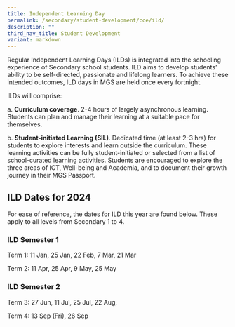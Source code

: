 ```yaml
---
title: Independent Learning Day
permalink: /secondary/student-development/cce/ild/
description: ""
third_nav_title: Student Development
variant: markdown
---
```

Regular Independent Learning Days (ILDs) is integrated into the schooling experience of Secondary school students. ILD aims to develop students’ ability to be self-directed, passionate and lifelong learners. To achieve these intended outcomes, ILD days in MGS are held once every fortnight.
 

ILDs will comprise:

a. **Curriculum coverage**. 2-4 hours of largely asynchronous learning. Students can plan and manage their learning at a suitable pace for themselves.

b. **Student-initiated Learning (SIL)**. Dedicated time (at least 2-3 hrs) for students to explore interests and learn outside the curriculum. These learning activities can be fully student-initiated or selected from a list of school-curated learning activities. Students are encouraged to explore the three areas of ICT, Well-being and Academia, and to document their growth journey in their MGS Passport.  



## ILD Dates for 2024 
For ease of reference, the dates for ILD this year are found below. These apply to all levels from Secondary 1 to 4.


### ILD Semester 1
Term 1: 11 Jan, 25 Jan, 22 Feb, 7 Mar, 21 Mar

Term 2: 11 Apr, 25 Apr, 9 May, 25 May


### ILD Semester 2
Term 3: 27 Jun, 11 Jul, 25 Jul, 22 Aug, 

Term 4: 13 Sep (Fri), 26 Sep